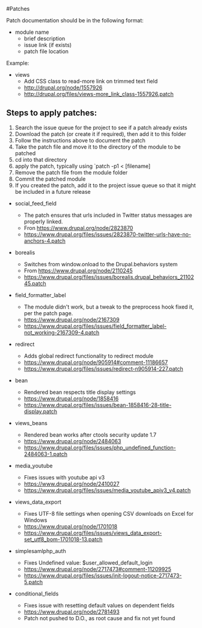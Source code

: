 #Patches

Patch documentation should be in the following format:

* module name
  * brief description
  * issue link (if exists)
  * patch file location

Example:

* views
  * Add CSS class to read-more link on trimmed text field
  * http://drupal.org/node/1557926
  * http://drupal.org/files/views-more_link_class-1557926.patch

## Steps to apply patches:
  1) Search the issue queue for the project to see if a patch already exists
  2) Download the patch (or create it if required), then add it to this folder
  3) Follow the instructions above to document the patch
  4) Take the patch file and move it to the directory of the module to be patched
  5) cd into that directory
  6) apply the patch, typically using `patch -p1 < [filename]
  7) Remove the patch file from the module folder
  8) Commit the patched module
  9) If you created the patch, add it to the project issue queue so that it might be included in a future release

* social_feed_field
  * The patch ensures that urls included in Twitter status messages are properly linked.
  * Fron https://www.drupal.org/node/2823870
  * https://www.drupal.org/files/issues/2823870-twitter-urls-have-no-anchors-4.patch

* borealis
  * Switches from window.onload to the Drupal.behaviors system
  * From https://www.drupal.org/node/2110245
  * https://www.drupal.org/files/issues/borealis.drupal_behaviors_2110245.patch

* field_formatter_label
  * The module didn't work, but a tweak to the preprocess hook fixed it, per the patch page.
  * https://www.drupal.org/node/2167309
  * https://www.drupal.org/files/issues/field_formatter_label-not_working-2167309-4.patch

* redirect
  * Adds global redirect functionality to redirect module
  * https://www.drupal.org/node/905914#comment-11186657
  * https://www.drupal.org/files/issues/redirect-n905914-227.patch

* bean
  * Rendered bean respects title display settings
  * https://www.drupal.org/node/1858416
  * https://www.drupal.org/files/issues/bean-1858416-28-title-display.patch

* views_beans
  * Rendered bean works after ctools security update 1.7
  * https://www.drupal.org/node/2484063
  * https://www.drupal.org/files/issues/php_undefined_function-2484063-1.patch

* media_youtube
  * Fixes issues with youtube api v3
  * https://www.drupal.org/node/2410027
  * https://www.drupal.org/files/issues/media_youtube_apiv3_v4.patch

* views_data_export
  * Fixes UTF-8 file settings when opening CSV downloads on Excel for Windows
  * https://www.drupal.org/node/1701018
  * https://www.drupal.org/files/issues/views_data_export-set_utf8_bom-1701018-13.patch

* simplesamlphp_auth
  * Fixes Undefined value: $user_allowed_default_login
  * https://www.drupal.org/node/2717473#comment-11209925
  * https://www.drupal.org/files/issues/init-logout-notice-2717473-5.patch

* conditional_fields
  * Fixes issue with resetting default values on dependent fields
  * https://www.drupal.org/node/2781493
  * Patch not pushed to D.O., as root cause and fix not yet found
